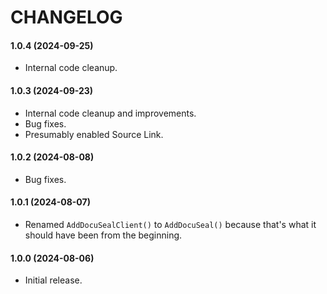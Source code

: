 # CHANGELOG

#### 1.0.4 (2024-09-25)

- Internal code cleanup.



#### 1.0.3 (2024-09-23)

- Internal code cleanup and improvements.
- Bug fixes.
- Presumably enabled Source Link.



#### 1.0.2 (2024-08-08)

- Bug fixes.



#### 1.0.1 (2024-08-07)

- Renamed `AddDocuSealClient()` to `AddDocuSeal()` because that's what it should have been from the beginning.



#### 1.0.0 (2024-08-06)

- Initial release.